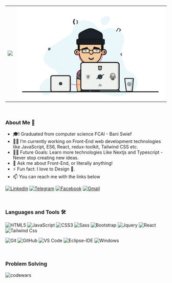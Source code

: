 <table>
          <tr>
              <td align="center">
                        <img src="https://readme-typing-svg.herokuapp.com?font=Poppins&size=28&color=6571FF&center=true&vCenter=true&lines=Hi!+I+am+Ahmed+Farag+%F0%9F%91%8F;Front+End+Developer+%F0%9F%92%BB">
                    </td>
              <td align="center">
                  <img src="coder.gif" alt="banner that says Ahmed Farag - Front End Developer">
              </td>
          </tr>
</table>

<br>

### About Me 📌

<!--<img align="right" alt="GIF" height="160px" src="https://media.giphy.com/media/du3J3cXyzhj75IOgvA/giphy.gif" /> -->

- 🎓I Graduated from computer science FCAI - Bani Swief
- 👨‍💻 I’m currently working on Front-End web development technologies like JavaScript, ES6, React, redux-toolkit, Tailwind CSS etc.
- 💪🏼 Future Goals: Learn more technologies Like Nextjs and Typescript - Never stop creating new ideas.
- :speech_balloon: Ask me about Front-End, or literally anything!
- ⚡ Fun fact: I love to Design 🎨.
- :mailbox: You can reach me with the links below

[![Linkedin](https://img.shields.io/badge/-LINKEDIN-0077B5?style=for-the-badge&logo=linkedin&logoColor=white)](https://www.linkedin.com/in/ahmed-farag-395702199)
[![Telegram](https://img.shields.io/badge/-Telegram-1ca0f1?style=for-the-badge&labelColor=1ca0f1&logo=telegram&logoColor=white)](https://t.me/ElBrazily18)
[![Facebook](https://img.shields.io/badge/-Facebook-036be4?style=for-the-badge&logo=Facebook&logoColor=white)](https://www.facebook.com/ahmedf.elbrazily/)
[![Gmail](https://img.shields.io/badge/-GMAIL-D14836?style=for-the-badge&logo=gmail&logoColor=white)](mailto:ahmedfaragfdfdfd@gmail.com)
<!--[![Skype](https://img.shields.io/badge/-Skype-036be4?style=for-the-badge&logo=Skype&logoColor=white)](https://join.skype.com/invite/HhsQpj5iEZFj)-->

<br>

### Languages and Tools 🛠

![HTML5](https://img.shields.io/badge/-HTML5-%23E44D27?style=for-the-badge&logo=html5&logoColor=ffffff)
![JavaScript](https://img.shields.io/badge/-JavaScript-%23F7DF1C?style=for-the-badge&logo=javascript&logoColor=000000&labelColor=%23F7DF1C&color=%23FFCE5A)
![CSS3](https://img.shields.io/badge/-CSS3-%231572B6?style=for-the-badge&logo=css3)
![Sass](https://img.shields.io/badge/-Sass-%23CC6699?style=for-the-badge&logo=sass&logoColor=ffffff)
![Bootstrap](https://img.shields.io/badge/-Bootstrap-563D7C?style=for-the-badge&logo=Bootstrap)
![Jquery](https://img.shields.io/badge/-Jquery-%231572B6?style=for-the-badge&logo=jquery&logoColor=ffffff)
![React](https://img.shields.io/badge/-React-61DBFB?style=for-the-badge&logo=react&logoColor=000000)
![Tailwind Css](https://img.shields.io/badge/-Tailwindcss-0b1120?style=for-the-badge&logo=tailwindcss&logoColor=38bdf8)

![Git](https://img.shields.io/badge/-Git-%23F05032?style=for-the-badge&logo=git&logoColor=%23ffffff)
![GitHub](https://img.shields.io/badge/-GitHub-181717?style=for-the-badge&logo=github)
![VS Code](http://img.shields.io/badge/-VS%20Code-007ACC?style=for-the-badge&logo=visual-studio-code&logoColor=ffffff)
![Eclipse-IDE](http://img.shields.io/badge/-Eclipse-2C2255?style=for-the-badge&logo=eclipse&logoColor=ffffff)
![Windows](http://img.shields.io/badge/-Windows-0078D6?style=for-the-badge&logo=windows&logoColor=ffffff)

<br>

### Problem Solving
![codewars](https://www.codewars.com/users/AhmedFarag18/badges/large)
